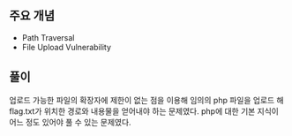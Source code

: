 ## 주요 개념

- Path Traversal
- File Upload Vulnerability

## 풀이

업로드 가능한 파일의 확장자에 제한이 없는 점을 이용해 임의의 php 파일을 업로드 해 flag.txt가 위치한 경로와 내용물을 얻어내야 하는 문제였다.
php에 대한 기본 지식이 어느 정도 있어야 풀 수 있는 문제였다.
